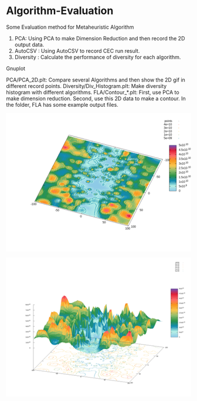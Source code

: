 # Algorithm-Evaluation
Some Evaluation method for Metaheuristic Algorithm


1. PCA: Using PCA to make Dimension Reduction and then record the 2D output data.
2. AutoCSV : Using AutoCSV to record CEC run result.
3. Diversity : Calculate the performance of diversity for each algorithm.




Gnuplot

PCA/PCA_2D.plt: Compare several Algorithms and then show the 2D gif in different record points.
Diversity/Div_Histogram.plt: Make diversity histogram with different algorithms.
FLA/Contour_*.plt: First, use PCA to make dimension reduction. Second, use this 2D data to make a contour. In the folder, FLA has some example output files.

   ![image](https://github.com/james093131/Algorithm-Evaluation/blob/main/FLA/Sample_Contour_360.gif)


   ![image](https://github.com/james093131/Algorithm-Evaluation/blob/main/FLA/Sample_Contour.png)
